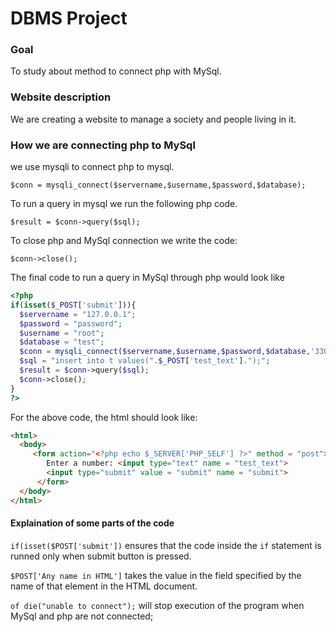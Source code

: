 # DBMS Project
### Goal
To study about method to connect php with MySql. 
### Website description
We are creating a website to manage a society and people living in it.
### How we are connecting php to MySql
we use mysqli to connect php to mysql.

`$conn = mysqli_connect($servername,$username,$password,$database);`

To run a query in mysql we run the following php code.

`$result = $conn->query($sql);`

To close php and MySql connection we write the code:

`$conn->close();`

The final code to run a query in MySql through php would look like 
```php
<?php
if(isset($_POST['submit'])){
  $servername = "127.0.0.1";
  $password = "password";
  $username = "root";
  $database = "test";
  $conn = mysqli_connect($servername,$username,$password,$database,'3306') or die("unable to connect");
  $sql = "insert into t values(".$_POST['test_text'].");";
  $result = $conn->query($sql);
  $conn->close();
}
?>
```

For the above code, the html should look like:

```html
<html>
  <body>
     <form action="<?php echo $_SERVER['PHP_SELF'] ?>" method = "post">
        Enter a number: <input type="text" name = "test_text">
        <input type="submit" value = "submit" name = "submit">
      </form>
  </body>
</html>
```

#### Explaination of some parts of the code
`if(isset($POST['submit'])` ensures that the code inside the `if` statement is runned only when submit button is pressed.

`$POST['Any name in HTML']` takes the value in the field specified by the name of that element in the HTML document.

`of die("unable to connect");` will stop execution of the program when MySql and php are not connected;
